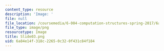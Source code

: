 ```yaml
---
content_type: resource
description: 'Image: '
file: null
file_location: /coursemedia/6-004-computation-structures-spring-2017/6a84e14f318c22650c320f431c84f184_Slide03.png
file_type: image/png
resourcetype: Image
title: Slide03.png
uid: 6a84e14f-318c-2265-0c32-0f431c84f184
---
```

